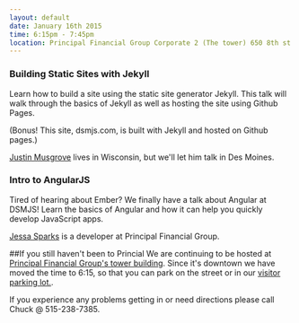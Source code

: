 ```yaml
---
layout: default
date: January 16th 2015
time: 6:15pm - 7:45pm
location: Principal Financial Group Corporate 2 (The tower) 650 8th st.
---
```


### Building Static Sites with Jekyll
Learn how to build a site using the static site generator Jekyll. This talk will walk through the basics of Jekyll as well as hosting the site using Github Pages.

(Bonus! This site, dsmjs.com, is built with Jekyll and hosted on Github pages.)

[Justin Musgrove](https://twitter.com/jstnm) lives in Wisconsin, but we'll let him talk in Des Moines.


### Intro to AngularJS
Tired of hearing about Ember? We finally have a talk about Angular at DSMJS! Learn the basics of Angular and how it can help you quickly develop JavaScript apps.

[Jessa Sparks](https://twitter.com/jessasparks) is a developer at Principal Financial Group.

##If you still haven't been to Princial
We are continuing to be hosted at [Principal Financial Group's tower building](https://www.google.com/maps/place/650+8th+St,+Des+Moines,+IA+50309/@41.5893756,-93.6300676,325m/data=!3m1!1e3!4m12!1m9!4m8!1m3!2m2!1d-93.6291185!2d41.5892106!1m3!2m2!1d-93.6293418!2d41.5897773!3m1!1s0x87ee9904793d3753:0xe0d843d0d4df066f). Since it's downtown we have moved the time to 6:15, so that you can park on the street or in our [visitor parking lot.](https://www.google.com/maps/dir//41.5897773,-93.6293418/@41.5897589,-93.6333983,1249m/data=!3m2!1e3!4b1!4m3!4m2!1m0!1m0). 

If you experience any problems getting in or need directions please call Chuck @ 515-238-7385.
